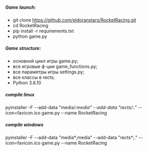 ##### Game launch:
- git clone https://github.com/eldoranstars/RocketRacing.git
- cd RocketRacing
- pip install -r requirements.txt
- python game.py

##### Game structure:
- основной цикл игры game.py;
- все игровые ф-ции game_functions.py;
- все параметры игры settings.py;
- все классы в rects;
- Python 3.8.10

##### compile linux
pyinstaller -F --add-data "media/*:media" --add-data "rects/*:." --icon=favicon.ico game.py --name RocketRacing
##### compile windows
pyinstaller -F --add-data "media\*;media" --add-data "rects\*;." --icon=favicon.ico game.py --name RocketRacing